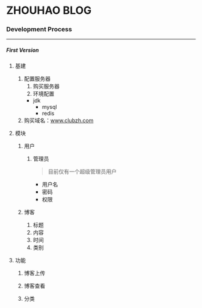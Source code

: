 # ZHOUHAO BLOG





###  Development Process

---

##### First Version

1. 基建
   
   1. 配置服务器
      1. 购买服务器
      2. 环境配置
      - jdk
         - mysql
         - redis
   2. 购买域名：www.clubzh.com
   
2. 模块

   1. 用户
      
      1. 管理员
      
         > 目前仅有一个超级管理员用户
      
         - 用户名
         - 密码
         - 权限
      
   2. 博客
      
      1. 标题
      2. 内容
      3. 时间
      4. 类别

3. 功能

   1. 博客上传
   2. 博客查看

   3. 分类

